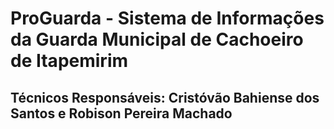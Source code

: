 # ProGuarda - Sistema de Informações da Guarda Municipal de Cachoeiro de Itapemirim
## Técnicos Responsáveis: Cristóvão Bahiense dos Santos e Robison Pereira Machado
